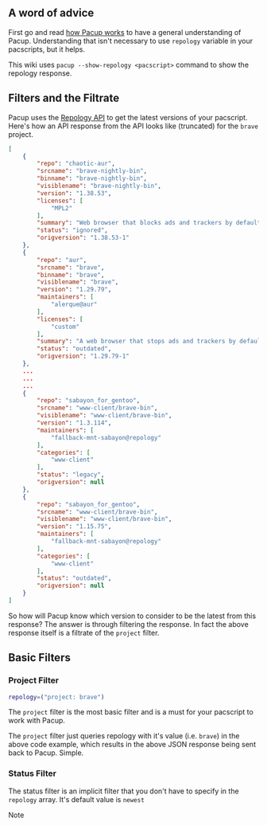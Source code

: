## A word of advice

First go and read [how Pacup
works](https://github.com/pacstall/pacup#how-does-it-work) to have a general
understanding of Pacup. Understanding that isn't necessary to use `repology`
variable in your pacscripts, but it helps.

This wiki uses `pacup --show-repology <pacscript>` command to show the repology
response.

## Filters and the Filtrate

Pacup uses the [Repology API](https://repology.org/api) to get the latest
versions of your pacscript. Here's how an API response from the API looks like
(truncated) for the `brave` project.

```json
[
    {
        "repo": "chaotic-aur",
        "srcname": "brave-nightly-bin",
        "binname": "brave-nightly-bin",
        "visiblename": "brave-nightly-bin",
        "version": "1.38.53",
        "licenses": [
            "MPL2"
        ],
        "summary": "Web browser that blocks ads and trackers by default (nightly binary release).",
        "status": "ignored",
        "origversion": "1.38.53-1"
    },
    {
        "repo": "aur",
        "srcname": "brave",
        "binname": "brave",
        "visiblename": "brave",
        "version": "1.29.79",
        "maintainers": [
            "alerque@aur"
        ],
        "licenses": [
            "custom"
        ],
        "summary": "A web browser that stops ads and trackers by default",
        "status": "outdated",
        "origversion": "1.29.79-1"
    },
    ...
    ...
    ...
    {
        "repo": "sabayon_for_gentoo",
        "srcname": "www-client/brave-bin",
        "visiblename": "www-client/brave-bin",
        "version": "1.3.114",
        "maintainers": [
            "fallback-mnt-sabayon@repology"
        ],
        "categories": [
            "www-client"
        ],
        "status": "legacy",
        "origversion": null
    },
    {
        "repo": "sabayon_for_gentoo",
        "srcname": "www-client/brave-bin",
        "visiblename": "www-client/brave-bin",
        "version": "1.15.75",
        "maintainers": [
            "fallback-mnt-sabayon@repology"
        ],
        "categories": [
            "www-client"
        ],
        "status": "outdated",
        "origversion": null
    }
]
```

So how will Pacup know which version to consider to be the latest from this
response? The answer is through filtering the response. In fact the above
response itself is a filtrate of the `project` filter.

## Basic Filters

### Project Filter

```bash
repology=("project: brave")
```

The `project` filter is the most basic filter and is a must for your pacscript
to work with Pacup.

The `project` filter just queries repology with it's value (i.e. `brave`) in
the above code example, which results in the above JSON response being sent
back to Pacup. Simple.

### Status Filter

The status filter is an implicit filter that you don't have to specify in the
`repology` array. It's default value is `newest`

Note
